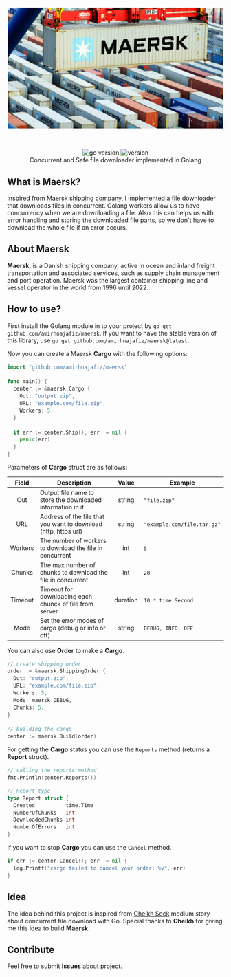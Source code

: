 <p align="center">
  <img src=".github/assets/maersk.jpeg" width="500" alt="logo" /><br />
</p>

<br />

<p align="center">
    <img src="https://img.shields.io/badge/Go-1.16+-00ADD8?style=for-the-badge&logo=go" alt="go version" />
    <img src="https://img.shields.io/badge/Version-0.1.0-00ADD8?style=for-the-badge&logo=github" alt="version" /><br />
    Concurrent and Safe file downloader implemented in Golang
</p>

## What is Maersk?

Inspired from [Maersk](https://www.maersk.com/) shipping company, I implemented a file downloader that downloads files
in concurrent. Golang workers allow us to have concurrency when we are downloading a file. Also this can helps us with
error handling and storing the downloaded file parts, so we don't have to download the whole file if an error occurs.

## About Maersk

**Maersk**, is a Danish shipping company, active in ocean and inland freight transportation and associated services, 
such as supply chain management and port operation. 
Maersk was the largest container shipping line and vessel operator in the world from 1996 until 2022.

## How to use?

First install the Golang module in to your project by ```go get github.com/amirhnajafiz/maersk```. If you want to have the stable version of this
library, use ```go get github.com/amirhnajafiz/maersk@latest```.

Now you can create a Maersk **Cargo** with the following options:

```go
import "github.com/amirhnajafiz/maersk"

func main() {
  center := &maersk.Cargo {
    Out: "output.zip",
    URL: "example.com/file.zip",
    Workers: 5,
  }
  
  if err := center.Ship(); err != nil {
    panic(err)
  }
}
```

Parameters of **Cargo** struct are as follows:
 
| Field       | Description                                                     | Value    | Example                         |
| :---------: | --------------------------------------------------------------- | :------: | ------------------------------- |
| Out         | Output file name to store the downloaded information in it      | string   | ```"file.zip"```                |
| URL         | Address of the file that you want to download (http, https url) | string   | ```"example.com/file.tar.gz"``` |
| Workers     | The number of workers to download the file in concurrent        | int      | ```5```                         |
| Chunks      | The max number of chunks to download the file in concurrent     | int      | ```20```                        |
| Timeout     | Timeout for downloading each chunck of file from server         | duration | ```10 * time.Second```          |
| Mode        | Set the error modes of cargo (debug or info or off)             | string   | ```DEBUG, INFO, OFF```          |

You can also use **Order** to make a **Cargo**.

```go
// create shipping order
order := &maersk.ShippingOrder {
  Out: "output.zip",
  URL: "example.com/file.zip",
  Workers: 5,
  Mode: maersk.DEBUG,
  Chunks: 5,
}

// building the cargo
center := maersk.Build(order)
```

For getting the **Cargo** status you can use the ```Reports``` method (returns a **Report** struct).

```go
// calling the reports method
fmt.Println(center.Reports())
```

```go
// Report type
type Report struct {
  Created          time.Time
  NumberOfChunks   int
  DownloadedChunks int
  NumberOfErrors   int
}
```

If you want to stop **Cargo** you can use the ```Cancel``` method.

```go
if err := center.Cancel(); err != nil {
  log.Printf("cargo failed to cancel your order: %v", err)
}
```

## Idea

The idea behind this project is inspired from [Cheikh Seck](https://blog.devgenius.io/concurrent-file-download-with-go-495d7b946492) 
medium story about concurrent file download with Go. Special thanks to **Cheikh** for giving me this idea to build **Maersk**.

## Contribute

Feel free to submit **Issues** about project.
